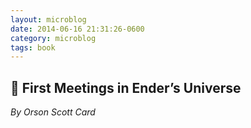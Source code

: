 ```yaml
---
layout: microblog
date: 2014-06-16 21:31:26-0600
category: microblog
tags: book
---
```

## 📖 First Meetings in Ender’s Universe
*By Orson Scott Card*
